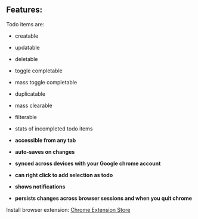 ## Features:

Todo items are:

- creatable
- updatable
- deletable
- toggle completable
- mass toggle completable
- duplicatable
- mass clearable
- filterable
- stats of incompleted todo items

- **accessible from any tab**
- **auto-saves on changes**
- **synced across devices with your Google chrome account**
- **can right click to add selection as todo**
- **shows notifications**
- **persists changes across browser sessions and when you quit chrome**

Install browser extension: [Chrome Extension Store](https://chrome.google.com/webstore/detail/pretty-todolist/njjllneccpdeinadhdfkbokfaklanobn)
